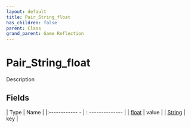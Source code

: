 ```yaml
---
layout: default
title: Pair_String_float
has_children: false
parent: Class
grand_parent: Game Reflection
---
```

# Pair_String_float
Description 

## Fields
| Type | Name |
|:------------ - | : -------------- |
| [float](game-reflection/components/float.md) | value |
| [String](game-reflection/components/string.md) | key |

